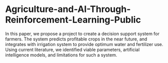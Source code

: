 # Agriculture-and-AI-Through-Reinforcement-Learning-Public
 In this paper, we propose a project to create a decision support system for farmers. The system predicts profitable crops in the near future, and integrates with irrigation system to provide optimum water and fertilizer use. Using current literature, we identified viable parameters, artificial intelligence models, and limitations for such a system.

